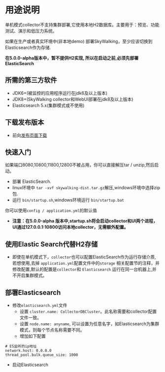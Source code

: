 # 用途说明
单机模式collector不支持集群部署,它使用本地H2数据库。主要用于：预览、功能测试、演示和低压力系统。

如果在生产或者真实环境中(非本地demo) 部署SkyWalking，至少应该切换到Elasticsearch作为存储.

**在5.0.0-alpha版本中，暂不提供H2实现, 所以在启动之前,必须先部署ElasticSearch**

## 所需的第三方软件
- JDK6+(被监控的应用程序运行在jdk6及以上版本)
- JDK8+(SkyWalking collector和WebUI部署在jdk8及以上版本)
- Elasticsearch 5.x(集群模式或不使用)

## 下载发布版本
- 前向[发布页面下载](http://skywalking.apache.org/downloads/)

## 快速入门
如果端口8080,10800,11800,12800不被占用，你可以直接解压tar / unzip,然后启动。

- 部署 ElasticSearch.
- linux环境中 `tar -xvf skywalking-dist.tar.gz`解压,windows环境中选择zip包.
- 运行 `bin/startup.sh`,windows环境运行 `bin/startup.bat`

你可以使用`config / application.yml`的默认值

- **注意：在5.0.0-alpha 版本中,startup.sh将会启动collector和UI两个进程，UI通过127.0.0.1:10800访问本地collector，无需额外配置。**

## 使用Elastic Search代替H2存储
- 即使在单机模式下，`collector`也可以配置ElasticSearch作为运行存储介质, 若想使用,去掉  `application.yml`配置文件中的`storage` 相关配置节的注释，并修改配置,默认的配置是`collector`和 `Elasticsearch` 运行在同一台机器上,并不开启集群模式。

## 部署Elasticsearch
- 修改`elasticsearch.yml`文件
  - 设置 `cluster.name: CollectorDBCluster`。此名称需要和collector配置文件一致。
  - 设置 `node.name: anyname`, 可以设置为任意名字，如Elasticsearch为集群模式，则每个节点名称需要不同。
  - 增加如下配置

```
# ES监听的ip地址
network.host: 0.0.0.0
thread_pool.bulk.queue_size: 1000
```

- 启动Elasticsearch